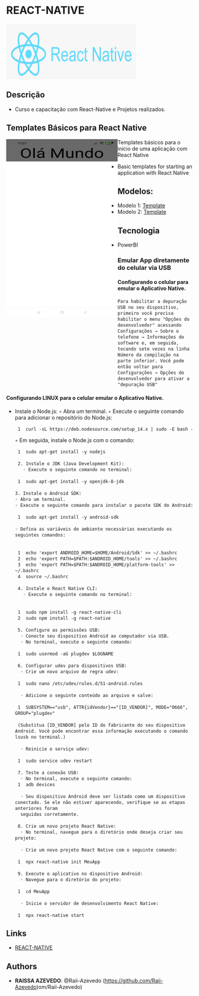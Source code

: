 # REACT-NATIVE
<a href="url"><img src="https://github.com/Raii-Azevedo/REACT-NATIVE/blob/master/download.png" align="center" height="150" width="350" ></a>
 
## Descrição
- Curso e capacitação com React-Native e Projetos realizados.


## Templates Básicos para React Native
<a href="url"><img src="https://github.com/Raii-Azevedo/Template-basico-react-native/blob/main/WhatsApp%20Image%202021-06-18%20at%2017.27.31.jpeg" align="left" height="480" width="300" ></a>
 
 - Templates básicos para o início de uma aplicação com React Native
 
 - Basic templates for starting an application with React Native
 
## Modelos:

- Modelo 1: [Template](https://github.com/Raii-Azevedo/Template-basico-react-native/blob/main/template.js)
- Modelo 2: [Template](https://github.com/Raii-Azevedo/Template-basico-react-native/blob/main/App.js)
 
## Tecnologia
 - PowerBI
 
### Emular App diretamente do celular via USB
#### Configurando o celular para emular o Aplicativo Native.
    
    Para habilitar a depuração USB no seu dispositivo, primeiro você precisa habilitar o menu "Opções do desenvolvedor" acessando Configurações → Sobre o
    telefone → Informações do software e, em seguida, tocando sete vezes na linha Número da compilação na parte inferior. Você pode então voltar para
    Configurações → Opções do desenvolvedor para ativar a "depuração USB"
 
#### Configurando LINUX para o celular emular o Aplicativo Native.
   - Instale o Node.js:
        ◦ Abra um terminal.
        ◦ Execute o seguinte comando para adicionar o repositório do Node.js:
          
          1  curl -sL https://deb.nodesource.com/setup_14.x | sudo -E bash -
          
        ◦ Em seguida, instale o Node.js com o comando:
          
          1  sudo apt-get install -y nodejs
          
          2. Instale o JDK (Java Development Kit):
            ◦ Execute o seguinte comando no terminal:
          
          1  sudo apt-get install -y openjdk-8-jdk
          
         3. Instale o Android SDK:
         ◦ Abra um terminal.
         ◦ Execute o seguinte comando para instalar o pacote SDK do Android:
          
          1  sudo apt-get install -y android-sdk
          
         ◦ Defina as variáveis de ambiente necessárias executando os seguintes comandos:
          
          
          1  echo 'export ANDROID_HOME=$HOME/Android/Sdk' >> ~/.bashrc
          2  echo 'export PATH=$PATH:$ANDROID_HOME/tools' >> ~/.bashrc
          3  echo 'export PATH=$PATH:$ANDROID_HOME/platform-tools' >> ~/.bashrc
          4  source ~/.bashrc
          
          4. Instale o React Native CLI:
            ◦ Execute o seguinte comando no terminal:
          
          
          1  sudo npm install -g react-native-cli
          2  sudo npm install -g react-native
          
          5. Configure as permissões USB:
           ◦ Conecte seu dispositivo Android ao computador via USB.
           ◦ No terminal, execute o seguinte comando:
          
          1  sudo usermod -aG plugdev $LOGNAME
          
          6. Configurar udev para dispositivos USB:
           ◦ Crie um novo arquivo de regra udev:
          
          1  sudo nano /etc/udev/rules.d/51-android.rules
          
           ◦ Adicione o seguinte conteúdo ao arquivo e salve:
          
          1  SUBSYSTEM=="usb", ATTR{idVendor}=="[ID_VENDOR]", MODE="0666", GROUP="plugdev"
          
          (Substitua [ID_VENDOR] pelo ID do fabricante do seu dispositivo Android. Você pode encontrar essa informação executando o comando lsusb no terminal.)
          
           ◦ Reinicie o serviço udev:
          
          1  sudo service udev restart
          
          7. Teste a conexão USB:
           ◦ No terminal, execute o seguinte comando:
          1  adb devices
          
           ◦ Seu dispositivo Android deve ser listado como um dispositivo conectado. Se ele não estiver aparecendo, verifique se as etapas anteriores foram
           seguidas corretamente.
          
          8. Crie um novo projeto React Native:
           ◦ No terminal, navegue para o diretório onde deseja criar seu projeto:
          
           ◦ Crie um novo projeto React Native com o seguinte comando:
          
          1  npx react-native init MeuApp
          
          9. Execute o aplicativo no dispositivo Android:
           ◦ Navegue para o diretório do projeto:
          
          1  cd MeuApp
          
           ◦ Inicie o servidor de desenvolvimento React Native:
          
          1  npx react-native start

## Links
 
  - [REACT-NATIVE](https://github.com/Raii-Azevedo/REACT-NATIVE)
 
 
## Authors
 
* **RAISSA AZEVEDO**: @Raii-Azevedo (https://github.com/Raii-Azevedo)om/Raii-Azevedo)
 
 


